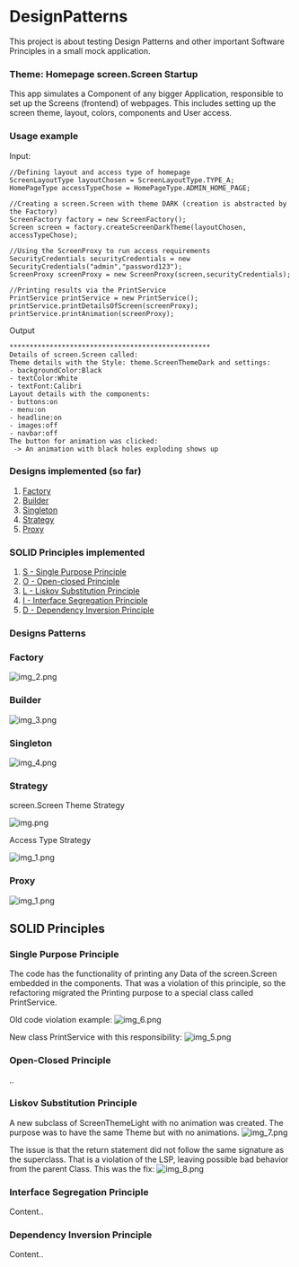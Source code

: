 # DesignPatterns
This project is about testing Design Patterns and other important Software Principles in a small mock application. 

### Theme: Homepage screen.Screen Startup
This app simulates a Component of any bigger Application, responsible to set up the Screens (frontend) of webpages. This includes setting up the screen theme, layout, colors, components and User access.

### Usage example
Input:
``` 
//Defining layout and access type of homepage
ScreenLayoutType layoutChosen = ScreenLayoutType.TYPE_A;
HomePageType accessTypeChose = HomePageType.ADMIN_HOME_PAGE;

//Creating a screen.Screen with theme DARK (creation is abstracted by the Factory)
ScreenFactory factory = new ScreenFactory();
Screen screen = factory.createScreenDarkTheme(layoutChosen, accessTypeChose);

//Using the ScreenProxy to run access requirements
SecurityCredentials securityCredentials = new SecurityCredentials("admin","password123");
ScreenProxy screenProxy = new ScreenProxy(screen,securityCredentials);

//Printing results via the PrintService
PrintService printService = new PrintService();
printService.printDetailsOfScreen(screenProxy);
printService.printAnimation(screenProxy);
```
Output
``` 
**************************************************
Details of screen.Screen called:
Theme details with the Style: theme.ScreenThemeDark and settings:
- backgroundColor:Black
- textColor:White
- textFont:Calibri
Layout details with the components: 
- buttons:on
- menu:on
- headline:on
- images:off
- navbar:off
The button for animation was clicked:
 -> An animation with black holes exploding shows up

```

### Designs implemented (so far)
1. [Factory](#factory)
2. [Builder](#builder)
3. [Singleton](#singleton)
4. [Strategy](#strategy)
5. [Proxy](#proxy)

### SOLID Principles implemented
1. [S - Single Purpose Principle](#single-purpose-principle)
2. [O - Open-closed Principle](#open-closed-principle)
3. [L - Liskov Substitution Principle](#liskov-substitution-principle)
4. [I - Interface Segregation Principle](#interface-segregation-principle)
5. [D - Dependency Inversion Principle](#dependency-inversion-principle)


### Designs Patterns
### Factory
![img_2.png](assets/img_2.png)

### Builder
![img_3.png](assets/img_3.png)

### Singleton
![img_4.png](assets/img_4.png)

### Strategy
screen.Screen Theme Strategy

![img.png](assets/img.png)

Access Type Strategy

![img_1.png](assets/img_1.png)

### Proxy
![img_1.png](assets/img_9.png)

## SOLID Principles

### Single Purpose Principle
The code has the functionality of printing any Data of the screen.Screen embedded in the components. That was a violation of this principle, so the refactoring migrated the Printing purpose to a special class called PrintService.

Old code violation example:
![img_6.png](assets/img_6.png)

New class PrintService with this responsibility:
![img_5.png](assets/img_5.png)

### Open-Closed Principle
..

### Liskov Substitution Principle
A new subclass of ScreenThemeLight with no animation was created. The purpose was to have the same Theme but with no animations.
![img_7.png](assets/img_7.png)

The issue is that the return statement did not follow the same signature as the superclass. That is a violation of the LSP, leaving possible bad behavior from the parent Class. This was the fix:
![img_8.png](assets/img_8.png)

### Interface Segregation Principle
Content..

### Dependency Inversion Principle
Content..